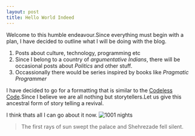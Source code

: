 ```yaml
---
layout: post
title: Hello World Indeed
---
```

Welcome to this humble endeavour.Since everything must begin with a plan, I have decided to outline what I will be doing with the blog.
1. Posts about culture, technology, programming etc
2. Since I belong to a country of _argumentative Indians_, there will be occasional posts about <i>Politics</i> and other stuff.
3. Occassionally there would be series inspired by books like *Pragmatic Programmer*

I have decided to go for a formatting that is similar to the [Codeless Code](http://thecodelesscode.com/).Since I believe we are all nothing but storytellers.Let us give this ancestral form of story telling a revival.

I think thats all I can go about it now.
![1001 nights](https://s-media-cache-ak0.pinimg.com/236x/4c/c2/ab/4cc2aba100b75c1ff92ea5756c4a3b0f.jpg "Shehrezade")

>The first rays of sun swept the palace and Shehrezade fell silent.